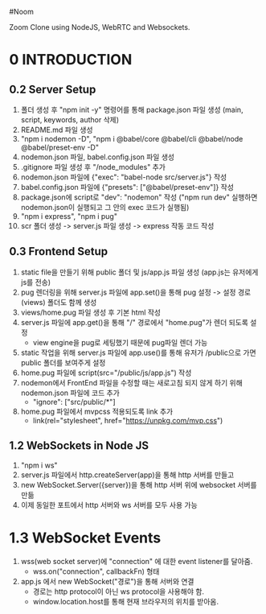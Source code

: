 #Noom

Zoom Clone using NodeJS, WebRTC and Websockets.

# 0 INTRODUCTION

## 0.2 Server Setup

1. 폴더 생성 후 "npm init -y" 명령어를 통해 package.json 파일 생성 (main, script, keywords, author 삭제)
2. README.md 파일 생성
3. "npm i nodemon -D", "npm i @babel/core @babel/cli @babel/node @babel/preset-env -D"
4. nodemon.json 파일, babel.config.json 파일 생성
5. .gitignore 파일 생성 후 "/node_modules" 추가
6. nodemon.json 파일에 {"exec": "babel-node src/server.js"} 작성
7. babel.config.json 파일에 {"presets": ["@babel/preset-env"]} 작성
8. package.json에 script로 "dev": "nodemon" 작성 ("npm run dev" 실행하면 nodemon.json이 실행되고 그 안의 exec 코드가 실행됨)
9. "npm i express", "npm i pug"
10. scr 폴더 생성 -> server.js 파일 생성 -> express 작동 코드 작성

## 0.3 Frontend Setup

1. static file을 만들기 위해 public 폴더 및 js/app.js 파일 생성 (app.js는 유저에게 js를 전송)
2. pug 렌더링을 위해 server.js 파일에 app.set()을 통해 pug 설정 -> 설정 경로(views) 폴더도 함께 생성
3. views/home.pug 파일 생성 후 기본 html 작성
4. server.js 파일에 app.get()을 통해 "/" 경로에서 "home.pug"가 렌더 되도록 설정
   - view engine을 pug로 세팅했기 때문에 pug파일 렌더 가능
5. static 작업을 위해 server.js 파일에 app.use()를 통해 유저가 /public으로 가면 public 폴더를 보여주게 설정
6. home.pug 파일에 script(src="/public/js/app.js") 작성
7. nodemon에서 FrontEnd 파일을 수정할 때는 새로고침 되지 않게 하기 위해 nodemon.json 파일에 코드 추가
   - "ignore": ["src/public/*"]
8. home.pug 파일에서 mvpcss 적용되도록 link 추가
   - link(rel="stylesheet", href="https://unpkg.com/mvp.css")

## 1.2 WebSockets in Node JS

1. "npm i ws"
2. server.js 파일에서 http.createServer(app)을 통해 http 서버를 만들고
3. new WebSocket.Server({server})을 통해 http 서버 위에 websocket 서버를 만듦
4. 이제 동일한 포트에서 http 서버와 ws 서버를 모두 사용 가능

# 1.3 WebSocket Events

1. wss(web socket server)에 "connection" 에 대한 event listener를 달아줌.
   - wss.on("connection", callbackFn) 형태
2. app.js 에서 new WebSocket("경로")을 통해 서버와 연결
   - 경로는 http protocol이 아닌 ws protocol을 사용해야 함.
   - window.location.host를 통해 현재 브라우저의 위치를 받아옴.
